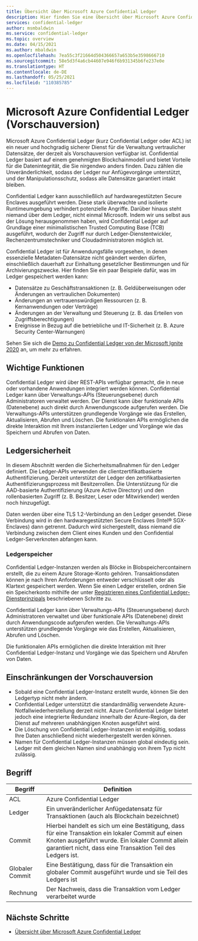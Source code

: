 ```yaml
---
title: Übersicht über Microsoft Azure Confidential Ledger
description: Hier finden Sie eine Übersicht über Microsoft Azure Confidential Ledger, einen neuen und hochgradig sicheren Dienst für die Verwaltung vertraulicher Datensätze.
services: confidential-ledger
author: msmbaldwin
ms.service: confidential-ledger
ms.topic: overview
ms.date: 04/15/2021
ms.author: mbaldwin
ms.openlocfilehash: 7ea55c3f21664d504366657a653b5e3598666710
ms.sourcegitcommit: 58e5d3f4a6cb44607e946f6b931345b6fe237e0e
ms.translationtype: HT
ms.contentlocale: de-DE
ms.lasthandoff: 05/25/2021
ms.locfileid: "110385785"
---
```

# <a name="microsoft-azure-confidential-ledger-preview"></a>Microsoft Azure Confidential Ledger (Vorschauversion)

Microsoft Azure Confidential Ledger (kurz Confidential Ledger oder ACL) ist ein neuer und hochgradig sicherer Dienst für die Verwaltung vertraulicher Datensätze, der derzeit als Vorschauversion verfügbar ist. Confidential Ledger basiert auf einem genehmigten Blockchainmodell und bietet Vorteile für die Datenintegrität, die Sie nirgendwo anders finden. Dazu zählen die Unveränderlichkeit, sodass der Ledger nur Anfügevorgänge unterstützt, und der Manipulationsschutz, sodass alle Datensätze garantiert intakt bleiben.

Confidential Ledger kann ausschließlich auf hardwaregestützten Secure Enclaves ausgeführt werden. Diese stark überwachte und isolierte Runtimeumgebung verhindert potenzielle Angriffe. Darüber hinaus steht niemand über dem Ledger, nicht einmal Microsoft. Indem wir uns selbst aus der Lösung herausgenommen haben, wird Confidential Ledger auf Grundlage einer minimalistischen Trusted Computing Base (TCB) ausgeführt, wodurch der Zugriff nur durch Ledger-Dienstentwickler, Rechenzentrumstechniker und Cloudadministratoren möglich ist.

Confidential Ledger ist für Anwendungsfälle vorgesehen, in denen essenzielle Metadaten-Datensätze nicht geändert werden dürfen, einschließlich dauerhaft zur Einhaltung gesetzlicher Bestimmungen und für Archivierungszwecke. Hier finden Sie ein paar Beispiele dafür, was im Ledger gespeichert werden kann:

- Datensätze zu Geschäftstransaktionen (z. B. Geldüberweisungen oder Änderungen an vertraulichen Dokumenten)
- Änderungen an vertrauenswürdigen Ressourcen (z. B. Kernanwendungen oder Verträge)
- Änderungen an der Verwaltung und Steuerung (z. B. das Erteilen von Zugriffsberechtigungen)
- Ereignisse in Bezug auf die betriebliche und IT-Sicherheit (z. B. Azure Security Center-Warnungen)

Sehen Sie sich die [Demo zu Confidential Ledger von der Microsoft Ignite 2020](https://mediusprodstatic.studios.ms/asset-b88de19d-4187-40c4-98f2-a65efc419e2a/OD221_1920x1080_AACAudio_1461.mp4?sv=2018-03-28&sr=b&sig=k5roi6WXnlqK1zP0fs5KYlJd4FD3Nuaf97z%2B2gV0aTs%3D&st=2020-09-22T08%3A05%3A01Z&se=2025-09-22T08%3A10%3A01Z&sp=r&rscd=filename%3DIG20-OD221-Inside%2BAzure%2BDatacenter%2BArchitecture%2Bwith%2BMark%2BRu.mp4) an, um mehr zu erfahren.

## <a name="key-features"></a>Wichtige Funktionen

Confidential Ledger wird über REST-APIs verfügbar gemacht, die in neue oder vorhandene Anwendungen integriert werden können. Confidential Ledger kann über Verwaltungs-APIs (Steuerungsebene) durch Administratoren verwaltet werden. Der Dienst kann über funktionale APIs (Datenebene) auch direkt durch Anwendungscode aufgerufen werden. Die Verwaltungs-APIs unterstützen grundlegende Vorgänge wie das Erstellen, Aktualisieren, Abrufen und Löschen. Die funktionalen APIs ermöglichen die direkte Interaktion mit Ihrem instanziierten Ledger und Vorgänge wie das Speichern und Abrufen von Daten.

## <a name="ledger-security"></a>Ledgersicherheit

In diesem Abschnitt werden die Sicherheitsmaßnahmen für den Ledger definiert. Die Ledger-APIs verwenden die clientzertifikatbasierte Authentifizierung. Derzeit unterstützt der Ledger den zertifikatbasierten Authentifizierungsprozess mit Besitzerrollen. Die Unterstützung für die AAD-basierte Authentifizierung (Azure Active Directory) und den rollenbasierten Zugriff (z. B. Besitzer, Leser oder Mitwirkender) werden noch hinzugefügt.

Daten werden über eine TLS 1.2-Verbindung an den Ledger gesendet. Diese Verbindung wird in den hardwaregestützten Secure Enclaves (Intel® SGX-Enclaves) dann getrennt. Dadurch wird sichergestellt, dass niemand die Verbindung zwischen dem Client eines Kunden und den Confidential Ledger-Serverknoten abfangen kann.

### <a name="ledger-storage"></a>Ledgerspeicher

Confidential Ledger-Instanzen werden als Blöcke in Blobspeichercontainern erstellt, die zu einem Azure Storage-Konto gehören. Transaktionsdaten können je nach Ihren Anforderungen entweder verschlüsselt oder als Klartext gespeichert werden. Wenn Sie einen Ledger erstellen, ordnen Sie ein Speicherkonto mithilfe der unter [Registrieren eines Confidential Ledger-Dienstprinzipals](register-ledger-service-principal.md) beschriebenen Schritte zu.

Confidential Ledger kann über Verwaltungs-APIs (Steuerungsebene) durch Administratoren verwaltet und über funktionale APIs (Datenebene) direkt durch Anwendungscode aufgerufen werden. Die Verwaltungs-APIs unterstützen grundlegende Vorgänge wie das Erstellen, Aktualisieren, Abrufen und Löschen.

Die funktionalen APIs ermöglichen die direkte Interaktion mit Ihrer Confidential Ledger-Instanz und Vorgänge wie das Speichern und Abrufen von Daten.

## <a name="preview-limitations"></a>Einschränkungen der Vorschauversion

- Sobald eine Confidential Ledger-Instanz erstellt wurde, können Sie den Ledgertyp nicht mehr ändern.
- Confidential Ledger unterstützt die standardmäßig verwendete Azure-Notfallwiederherstellung derzeit nicht. Azure Confidential Ledger bietet jedoch eine integrierte Redundanz innerhalb der Azure-Region, da der Dienst auf mehreren unabhängigen Knoten ausgeführt wird.
- Die Löschung von Confidential Ledger-Instanzen ist endgültig, sodass Ihre Daten anschließend nicht wiederhergestellt werden können.
- Namen für Confidential Ledger-Instanzen müssen global eindeutig sein. Ledger mit dem gleichen Namen sind unabhängig von ihrem Typ nicht zulässig.

## <a name="terminology"></a>Begriff

| Begriff | Definition |
|--|--|
| ACL | Azure Confidential Ledger |
| Ledger | Ein unveränderlicher Anfügedatensatz für Transaktionen (auch als Blockchain bezeichnet) |
| Commit | Hierbei handelt es sich um eine Bestätigung, dass für eine Transaktion ein lokaler Commit auf einen Knoten ausgeführt wurde. Ein lokaler Commit allein garantiert nicht, dass eine Transaktion Teil des Ledgers ist. |
| Globaler Commit | Eine Bestätigung, dass für die Transaktion ein globaler Commit ausgeführt wurde und sie Teil des Ledgers ist |
| Rechnung | Der Nachweis, dass die Transaktion vom Ledger verarbeitet wurde |

## <a name="next-steps"></a>Nächste Schritte

- [Übersicht über Microsoft Azure Confidential Ledger](overview.md)
